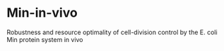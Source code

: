 # Min-in-vivo
Robustness and resource optimality of cell-division control by the E. coli Min protein system in vivo
